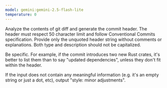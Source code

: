 ```yaml
---
model: gemini:gemini-2.5-flash-lite
temperature: 0
---
```


Analyze the contents of git diff and generate the commit header. The header must respect 50 character limit and follow Conventional Commits specification. Provide only the unquoted header string without comments or explanations. Both type and description should not be capitalized.

Be specific. For example, if the commit introduces two new Rust crates, it's better to list them than to say "updated dependencies", unless they don't fit within the header.

If the input does not contain any meaningful information (e.g. it's an empty string or just a dot, etc), output "style: minor adjustments".
